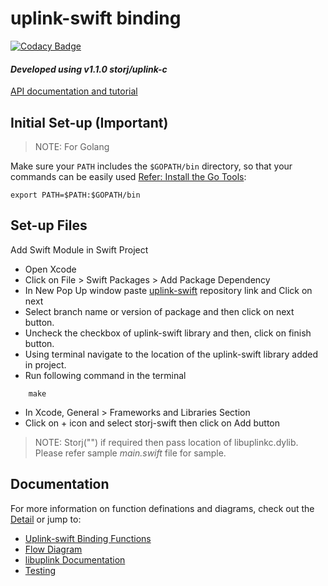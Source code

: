 # <b>uplink-swift binding</b>

[![Codacy Badge](https://api.codacy.com/project/badge/Grade/2a62886560a64453b2d5417393b2305f)](https://app.codacy.com/gh/storj-thirdparty/uplink-swift?utm_source=github.com&utm_medium=referral&utm_content=storj-thirdparty/uplink-swift&utm_campaign=Badge_Grade_Dashboard)

#### *Developed using v1.1.0 storj/uplink-c*

[API documentation and tutorial](https://storj-thirdparty.github.io/uplink-swift/#/)

## <b>Initial Set-up (Important)</b>

>NOTE: For Golang

Make sure your `PATH` includes the `$GOPATH/bin` directory, so that your commands can be easily used [Refer: Install the Go Tools](https://golang.org/doc/install):
```
export PATH=$PATH:$GOPATH/bin
```

## <b>Set-up Files</b>

Add Swift Module in Swift Project
* Open Xcode
* Click on File > Swift Packages > Add Package Dependency
* In New Pop Up window paste [uplink-swift](https://github.com/storj-thirdparty/uplink-swift.git) repository link and Click on next
* Select branch name or version of package and then click on next button.
* Uncheck the checkbox of uplink-swift library and then, click on finish button.
* Using terminal navigate to the location of the uplink-swift library added in project.
* Run following command in the terminal
```
	make
```
* In Xcode, General > Frameworks and Libraries Section
* Click on + icon and select storj-swift then click on Add button
>NOTE: Storj("") if required then pass location of libuplinkc.dylib. Please refer sample *main.swift* file for sample.


## <b>Documentation</b>
For more information on function definations and diagrams, check out the [Detail](//github.com/storj-thirdparty/uplink-swift/wiki/Home) or jump to:
* [Uplink-swift Binding Functions](//github.com/storj-thirdparty/uplink-swift/wiki/#binding-functions)
* [Flow Diagram](//github.com/storj-thirdparty/uplink-swift/wiki/#flow-diagram)
* [libuplink Documentation](https://godoc.org/storj.io/uplink)
* [Testing](//github.com/storj-thirdparty/uplink-swift/wiki/#testing)
